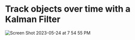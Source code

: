 # Track objects over time with a Kalman Filter

![Screen Shot 2023-05-24 at 7 54 55 PM](https://github.com/ghost-qb/SDE-project2-sensor-fusion/assets/58492405/bcc754ef-9972-4425-ac92-29d41b7e497a)
